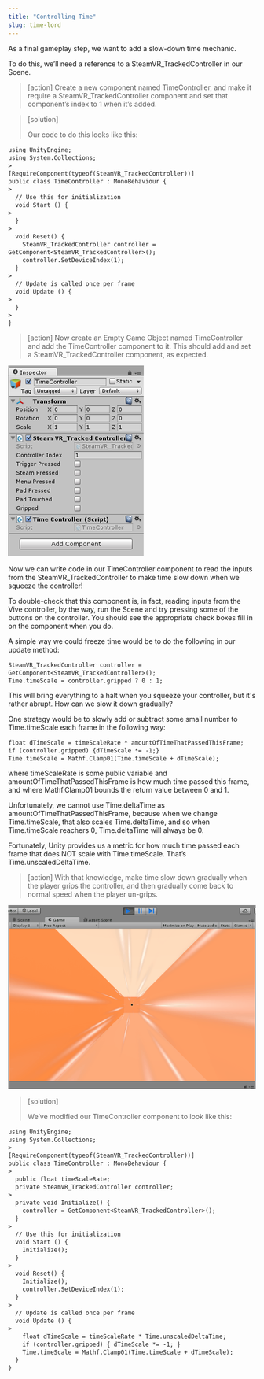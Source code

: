 ```yaml
---
title: "Controlling Time"
slug: time-lord
---
```


As a final gameplay step, we want to add a slow-down time mechanic.

To do this, we’ll need a reference to a SteamVR\_TrackedController in our Scene.

>[action]
>Create a new component named TimeController, and make it require a SteamVR\_TrackedController component and set that component’s index to 1 when it’s added.

<!-- -->

>[solution]
>
>Our code to do this looks like this:
>
```
using UnityEngine;
using System.Collections;
>
[RequireComponent(typeof(SteamVR_TrackedController))]
public class TimeController : MonoBehaviour {
>
  // Use this for initialization
  void Start () {
>
  }
>
  void Reset() {
    SteamVR_TrackedController controller = GetComponent<SteamVR_TrackedController>();
    controller.SetDeviceIndex(1);
  }
>
  // Update is called once per frame
  void Update () {
>
  }
>
}
```

<!-- -->

>[action]
>Now create an Empty Game Object named TimeController and add the TimeController component to it. This should add and set a SteamVR\_TrackedController component, as expected.

![TimeController added](../media/image131.png)

Now we can write code in our TimeController component to read the inputs from the SteamVR\_TrackedController to make time slow down when we squeeze the controller!

To double-check that this component is, in fact, reading inputs from the Vive controller, by the way, run the Scene and try pressing some of the buttons on the controller. You should see the appropriate check boxes fill in on the component when you do.

A simple way we could freeze time would be to do the following in our update method:

```
SteamVR_TrackedController controller = GetComponent<SteamVR_TrackedController>();
Time.timeScale = controller.gripped ? 0 : 1;
```

This will bring everything to a halt when you squeeze your controller, but it's rather abrupt. How can we slow it down gradually?

One strategy would be to slowly add or subtract some small number to Time.timeScale each frame in the following way:

```
float dTimeScale = timeScaleRate * amountOfTimeThatPassedThisFrame;
if (controller.gripped) {dTimeScale *= -1;}
Time.timeScale = Mathf.Clamp01(Time.timeScale + dTimeScale);
```

where timeScaleRate is some public variable and amountOfTimeThatPassedThisFrame is how much time passed this frame, and where Mathf.Clamp01 bounds the return value between 0 and 1.

Unfortunately, we cannot use Time.deltaTime as amountOfTimeThatPassedThisFrame, because when we change Time.timeScale, that also scales Time.deltaTime, and so when Time.timeScale reachers 0, Time.deltaTime will always be 0.

Fortunately, Unity provides us a metric for how much time passed each frame that does NOT scale with Time.timeScale. That’s Time.unscaledDeltaTime.

>[action]
>With that knowledge, make time slow down gradually when the player grips the controller, and then gradually come back to normal speed when the player un-grips.

![Our time-slow also slows our particles!](../media/image123.gif)

>[solution]
>
>We’ve modified our TimeController component to look like this:
>
```
using UnityEngine;
using System.Collections;
>
[RequireComponent(typeof(SteamVR_TrackedController))]
public class TimeController : MonoBehaviour {
>
  public float timeScaleRate;
  private SteamVR_TrackedController controller;
>
  private void Initialize() {
    controller = GetComponent<SteamVR_TrackedController>();
  }
>
  // Use this for initialization
  void Start () {
    Initialize();
  }
>
  void Reset() {
    Initialize();
    controller.SetDeviceIndex(1);
  }
>
  // Update is called once per frame
  void Update () {
>
    float dTimeScale = timeScaleRate * Time.unscaledDeltaTime;
    if (controller.gripped) { dTimeScale *= -1; }
    Time.timeScale = Mathf.Clamp01(Time.timeScale + dTimeScale);
  }
}
```
